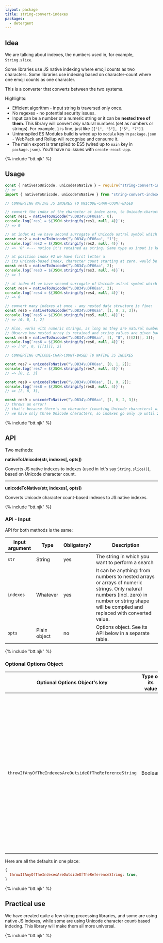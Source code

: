 ```yaml
---
layout: package
title: string-convert-indexes
packages:
  - detergent
---
```


## Idea

We are talking about indexes, the numbers used in, for example, `String.slice`.

Some libraries use JS native indexing where emoji counts as two characters.
Some libraries use indexing based on character-count where one emoji counts as one character.

This is a converter that converts between the two systems.

Highlights:

- Efficient algorithm - input string is traversed only once.
- No regexes - no potential security issues.
- Input can be a number or a numeric string or it can be **nested tree of them**. This library will convert _any_ natural numbers (set as numbers or strings). For example, `1` is fine, just like `[["1", "5"], ["5", "7"]]`.
- Untranspiled ES Modules build is wired up to `module` key in `package.json` - WebPack and Rollup will recognise and consume it.
- The main export is transpiled to ES5 (wired up to `main` key in `package.json`). You'll have no issues with `create-react-app`.

{% include "btt.njk" %}

## Usage

```js
const { nativeToUnicode, unicodeToNative } = require("string-convert-indexes");
// or
import { nativeToUnicode, unicodeToNative } from "string-convert-indexes";

// CONVERTING NATIVE JS INDEXES TO UNICODE-CHAR-COUNT-BASED

// convert the index of the character at index zero, to Unicode-character-count-based index:
const res1 = nativeToUnicode("\uD834\uDF06aa", 0);
console.log(`res1 = ${JSON.stringify(res1, null, 4)}`);
// => 0

// at index #1 we have second surrogate of Unicode astral symbol which has index number #0
const res2 = nativeToUnicode("\uD834\uDF06aa", "1");
console.log(`res2 = ${JSON.stringify(res2, null, 4)}`);
// => '0' <--- notice it's retained as string. Same type as input is kept!

// at position index #2 we have first letter a
// its Unicode-based index, character count starting at zero, would be 1:
const res3 = nativeToUnicode("\uD834\uDF06aa", 2);
console.log(`res3 = ${JSON.stringify(res3, null, 4)}`);
// => 1

// at index #1 we have second surrogate of Unicode astral symbol which has index number #0
const res4 = nativeToUnicode("\uD834\uDF06aa", 3);
console.log(`res4 = ${JSON.stringify(res4, null, 4)}`);
// => 0

// convert many indexes at once - any nested data structure is fine:
const res5 = nativeToUnicode("\uD834\uDF06aa", [1, 0, 2, 3]);
console.log(`res5 = ${JSON.stringify(res5, null, 4)}`);
// => [0, 0, 1, 2]

// Also, works with numeric strings, as long as they are natural numbers or zeros.
// Observe how nested array is retained and string values are given back as strings:
const res6 = nativeToUnicode("\uD834\uDF06aa", [1, "0", [[[2]]], 3]);
console.log(`res6 = ${JSON.stringify(res6, null, 4)}`);
// => ['0', 0, [[[1]]], 2]

// CONVERTING UNICODE-CHAR-COUNT-BASED TO NATIVE JS INDEXES

const res7 = unicodeToNative("\uD834\uDF06aa", [0, 1, 2]);
console.log(`res7 = ${JSON.stringify(res7, null, 4)}`);
// => [0, 2, 3]

const res8 = unicodeToNative("\uD834\uDF06aa", [1, 0, 2]);
console.log(`res8 = ${JSON.stringify(res8, null, 4)}`);
// => [2, 0, 3],

const res9 = unicodeToNative("\uD834\uDF06aa", [1, 0, 2, 3]);
// throws an error!
// that's because there's no character (counting Unicode characters) with index 3
// we have only three Unicode characters, so indexes go only up until 2, not reaching 3 we need
```

{% include "btt.njk" %}

## API

Two methods:

**nativeToUnicode(str, indexes\[, opts])**

Converts JS native indexes to indexes (used in let's say `String.slice()`), based on Unicode character count.

---

**unicodeToNative(str, indexes\[, opts])**

Converts Unicode character count-based indexes to JS native indexes.

{% include "btt.njk" %}

### API - Input

API for both methods is the same:

| Input argument | Type         | Obligatory? | Description                                                                                                                                                                                     |
| -------------- | ------------ | ----------- | ----------------------------------------------------------------------------------------------------------------------------------------------------------------------------------------------- |
| `str`          | String       | yes         | The string in which you want to perform a search                                                                                                                                                |
| `indexes`      | Whatever     | yes         | It can be anything: from numbers to nested arrays or arrays of numeric strings. Only natural numbers (incl. zero) in number or string shape will be compiled and replaced with converted value. |
| `opts`         | Plain object | no          | Options object. See its API below in a separate table.                                                                                                                                          |

{% include "btt.njk" %}

### Optional Options Object

| Optional Options Object's key                          | Type of its value | Default | Description                                                                                                                                                                                                                                                                                                                                                                                        |
| ------------------------------------------------------ | ----------------- | ------- | -------------------------------------------------------------------------------------------------------------------------------------------------------------------------------------------------------------------------------------------------------------------------------------------------------------------------------------------------------------------------------------------------- |
| `throwIfAnyOfTheIndexesAreOutsideOfTheReferenceString` | Boolean           | `true`  | If some index is not covered by Unicode character at that index (`unicodeToNative` conversion) or by native JS string index (`nativeToUnicode` conversion), we can't reliably convert that index. We don't know how many astral characters lead to it (or not). If you want to turn off error throwing in such cases and make this package leave those uncovered indexes alone, set it to `false`. |

Here are all the defaults in one place:

```js
{
  throwIfAnyOfTheIndexesAreOutsideOfTheReferenceString: true,
}
```

{% include "btt.njk" %}

## Practical use

We have created quite a few string processing libraries, and some are using native JS indexes, while some are using Unicode character count-based indexing. This library will make them all more universal.

{% include "btt.njk" %}
